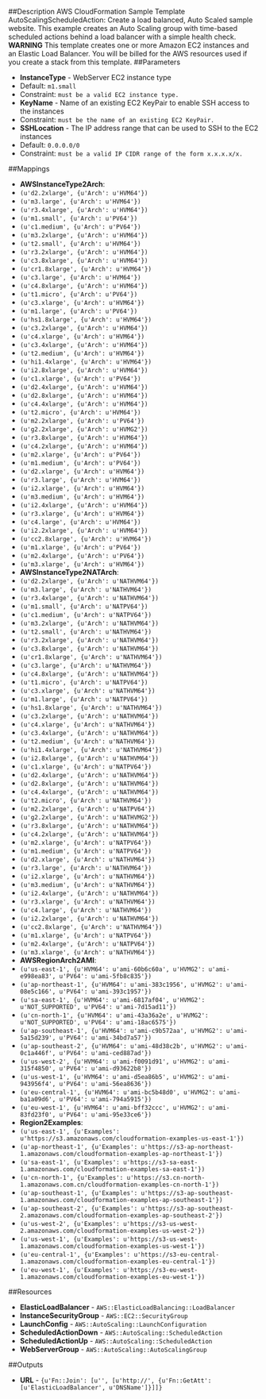 ##Description
AWS CloudFormation Sample Template AutoScalingScheduledAction: Create a load balanced, Auto Scaled sample website. This example creates an Auto Scaling group with time-based scheduled actions behind a load balancer with a simple health check. **WARNING** This template creates one or more Amazon EC2 instances and an Elastic Load Balancer. You will be billed for the AWS resources used if you create a stack from this template.
##Parameters
 * **InstanceType** - WebServer EC2 instance type
  * Default: `m1.small`
  * Constraint: `must be a valid EC2 instance type.`
 * **KeyName** - Name of an existing EC2 KeyPair to enable SSH access to the instances
  * Constraint: `must be the name of an existing EC2 KeyPair.`
 * **SSHLocation** - The IP address range that can be used to SSH to the EC2 instances
  * Default: `0.0.0.0/0`
  * Constraint: `must be a valid IP CIDR range of the form x.x.x.x/x.`

##Mappings
 * **AWSInstanceType2Arch**:
  * `(u'd2.2xlarge', {u'Arch': u'HVM64'})`
  * `(u'm3.large', {u'Arch': u'HVM64'})`
  * `(u'r3.4xlarge', {u'Arch': u'HVM64'})`
  * `(u'm1.small', {u'Arch': u'PV64'})`
  * `(u'c1.medium', {u'Arch': u'PV64'})`
  * `(u'm3.2xlarge', {u'Arch': u'HVM64'})`
  * `(u't2.small', {u'Arch': u'HVM64'})`
  * `(u'r3.2xlarge', {u'Arch': u'HVM64'})`
  * `(u'c3.8xlarge', {u'Arch': u'HVM64'})`
  * `(u'cr1.8xlarge', {u'Arch': u'HVM64'})`
  * `(u'c3.large', {u'Arch': u'HVM64'})`
  * `(u'c4.8xlarge', {u'Arch': u'HVM64'})`
  * `(u't1.micro', {u'Arch': u'PV64'})`
  * `(u'c3.xlarge', {u'Arch': u'HVM64'})`
  * `(u'm1.large', {u'Arch': u'PV64'})`
  * `(u'hs1.8xlarge', {u'Arch': u'HVM64'})`
  * `(u'c3.2xlarge', {u'Arch': u'HVM64'})`
  * `(u'c4.xlarge', {u'Arch': u'HVM64'})`
  * `(u'c3.4xlarge', {u'Arch': u'HVM64'})`
  * `(u't2.medium', {u'Arch': u'HVM64'})`
  * `(u'hi1.4xlarge', {u'Arch': u'HVM64'})`
  * `(u'i2.8xlarge', {u'Arch': u'HVM64'})`
  * `(u'c1.xlarge', {u'Arch': u'PV64'})`
  * `(u'd2.4xlarge', {u'Arch': u'HVM64'})`
  * `(u'd2.8xlarge', {u'Arch': u'HVM64'})`
  * `(u'c4.4xlarge', {u'Arch': u'HVM64'})`
  * `(u't2.micro', {u'Arch': u'HVM64'})`
  * `(u'm2.2xlarge', {u'Arch': u'PV64'})`
  * `(u'g2.2xlarge', {u'Arch': u'HVMG2'})`
  * `(u'r3.8xlarge', {u'Arch': u'HVM64'})`
  * `(u'c4.2xlarge', {u'Arch': u'HVM64'})`
  * `(u'm2.xlarge', {u'Arch': u'PV64'})`
  * `(u'm1.medium', {u'Arch': u'PV64'})`
  * `(u'd2.xlarge', {u'Arch': u'HVM64'})`
  * `(u'r3.large', {u'Arch': u'HVM64'})`
  * `(u'i2.xlarge', {u'Arch': u'HVM64'})`
  * `(u'm3.medium', {u'Arch': u'HVM64'})`
  * `(u'i2.4xlarge', {u'Arch': u'HVM64'})`
  * `(u'r3.xlarge', {u'Arch': u'HVM64'})`
  * `(u'c4.large', {u'Arch': u'HVM64'})`
  * `(u'i2.2xlarge', {u'Arch': u'HVM64'})`
  * `(u'cc2.8xlarge', {u'Arch': u'HVM64'})`
  * `(u'm1.xlarge', {u'Arch': u'PV64'})`
  * `(u'm2.4xlarge', {u'Arch': u'PV64'})`
  * `(u'm3.xlarge', {u'Arch': u'HVM64'})`
 * **AWSInstanceType2NATArch**:
  * `(u'd2.2xlarge', {u'Arch': u'NATHVM64'})`
  * `(u'm3.large', {u'Arch': u'NATHVM64'})`
  * `(u'r3.4xlarge', {u'Arch': u'NATHVM64'})`
  * `(u'm1.small', {u'Arch': u'NATPV64'})`
  * `(u'c1.medium', {u'Arch': u'NATPV64'})`
  * `(u'm3.2xlarge', {u'Arch': u'NATHVM64'})`
  * `(u't2.small', {u'Arch': u'NATHVM64'})`
  * `(u'r3.2xlarge', {u'Arch': u'NATHVM64'})`
  * `(u'c3.8xlarge', {u'Arch': u'NATHVM64'})`
  * `(u'cr1.8xlarge', {u'Arch': u'NATHVM64'})`
  * `(u'c3.large', {u'Arch': u'NATHVM64'})`
  * `(u'c4.8xlarge', {u'Arch': u'NATHVM64'})`
  * `(u't1.micro', {u'Arch': u'NATPV64'})`
  * `(u'c3.xlarge', {u'Arch': u'NATHVM64'})`
  * `(u'm1.large', {u'Arch': u'NATPV64'})`
  * `(u'hs1.8xlarge', {u'Arch': u'NATHVM64'})`
  * `(u'c3.2xlarge', {u'Arch': u'NATHVM64'})`
  * `(u'c4.xlarge', {u'Arch': u'NATHVM64'})`
  * `(u'c3.4xlarge', {u'Arch': u'NATHVM64'})`
  * `(u't2.medium', {u'Arch': u'NATHVM64'})`
  * `(u'hi1.4xlarge', {u'Arch': u'NATHVM64'})`
  * `(u'i2.8xlarge', {u'Arch': u'NATHVM64'})`
  * `(u'c1.xlarge', {u'Arch': u'NATPV64'})`
  * `(u'd2.4xlarge', {u'Arch': u'NATHVM64'})`
  * `(u'd2.8xlarge', {u'Arch': u'NATHVM64'})`
  * `(u'c4.4xlarge', {u'Arch': u'NATHVM64'})`
  * `(u't2.micro', {u'Arch': u'NATHVM64'})`
  * `(u'm2.2xlarge', {u'Arch': u'NATPV64'})`
  * `(u'g2.2xlarge', {u'Arch': u'NATHVMG2'})`
  * `(u'r3.8xlarge', {u'Arch': u'NATHVM64'})`
  * `(u'c4.2xlarge', {u'Arch': u'NATHVM64'})`
  * `(u'm2.xlarge', {u'Arch': u'NATPV64'})`
  * `(u'm1.medium', {u'Arch': u'NATPV64'})`
  * `(u'd2.xlarge', {u'Arch': u'NATHVM64'})`
  * `(u'r3.large', {u'Arch': u'NATHVM64'})`
  * `(u'i2.xlarge', {u'Arch': u'NATHVM64'})`
  * `(u'm3.medium', {u'Arch': u'NATHVM64'})`
  * `(u'i2.4xlarge', {u'Arch': u'NATHVM64'})`
  * `(u'r3.xlarge', {u'Arch': u'NATHVM64'})`
  * `(u'c4.large', {u'Arch': u'NATHVM64'})`
  * `(u'i2.2xlarge', {u'Arch': u'NATHVM64'})`
  * `(u'cc2.8xlarge', {u'Arch': u'NATHVM64'})`
  * `(u'm1.xlarge', {u'Arch': u'NATPV64'})`
  * `(u'm2.4xlarge', {u'Arch': u'NATPV64'})`
  * `(u'm3.xlarge', {u'Arch': u'NATHVM64'})`
 * **AWSRegionArch2AMI**:
  * `(u'us-east-1', {u'HVM64': u'ami-60b6c60a', u'HVMG2': u'ami-e998ea83', u'PV64': u'ami-5fb8c835'})`
  * `(u'ap-northeast-1', {u'HVM64': u'ami-383c1956', u'HVMG2': u'ami-08e5c166', u'PV64': u'ami-393c1957'})`
  * `(u'sa-east-1', {u'HVM64': u'ami-6817af04', u'HVMG2': u'NOT_SUPPORTED', u'PV64': u'ami-7d15ad11'})`
  * `(u'cn-north-1', {u'HVM64': u'ami-43a36a2e', u'HVMG2': u'NOT_SUPPORTED', u'PV64': u'ami-18ac6575'})`
  * `(u'ap-southeast-1', {u'HVM64': u'ami-c9b572aa', u'HVMG2': u'ami-5a15d239', u'PV64': u'ami-34bd7a57'})`
  * `(u'ap-southeast-2', {u'HVM64': u'ami-48d38c2b', u'HVMG2': u'ami-0c1a446f', u'PV64': u'ami-ced887ad'})`
  * `(u'us-west-2', {u'HVM64': u'ami-f0091d91', u'HVMG2': u'ami-315f4850', u'PV64': u'ami-d93622b8'})`
  * `(u'us-west-1', {u'HVM64': u'ami-d5ea86b5', u'HVMG2': u'ami-943956f4', u'PV64': u'ami-56ea8636'})`
  * `(u'eu-central-1', {u'HVM64': u'ami-bc5b48d0', u'HVMG2': u'ami-ba1a09d6', u'PV64': u'ami-794a5915'})`
  * `(u'eu-west-1', {u'HVM64': u'ami-bff32ccc', u'HVMG2': u'ami-83fd23f0', u'PV64': u'ami-95e33ce6'})`
 * **Region2Examples**:
  * `(u'us-east-1', {u'Examples': u'https://s3.amazonaws.com/cloudformation-examples-us-east-1'})`
  * `(u'ap-northeast-1', {u'Examples': u'https://s3-ap-northeast-1.amazonaws.com/cloudformation-examples-ap-northeast-1'})`
  * `(u'sa-east-1', {u'Examples': u'https://s3-sa-east-1.amazonaws.com/cloudformation-examples-sa-east-1'})`
  * `(u'cn-north-1', {u'Examples': u'https://s3.cn-north-1.amazonaws.com.cn/cloudformation-examples-cn-north-1'})`
  * `(u'ap-southeast-1', {u'Examples': u'https://s3-ap-southeast-1.amazonaws.com/cloudformation-examples-ap-southeast-1'})`
  * `(u'ap-southeast-2', {u'Examples': u'https://s3-ap-southeast-2.amazonaws.com/cloudformation-examples-ap-southeast-2'})`
  * `(u'us-west-2', {u'Examples': u'https://s3-us-west-2.amazonaws.com/cloudformation-examples-us-west-2'})`
  * `(u'us-west-1', {u'Examples': u'https://s3-us-west-1.amazonaws.com/cloudformation-examples-us-west-1'})`
  * `(u'eu-central-1', {u'Examples': u'https://s3-eu-central-1.amazonaws.com/cloudformation-examples-eu-central-1'})`
  * `(u'eu-west-1', {u'Examples': u'https://s3-eu-west-1.amazonaws.com/cloudformation-examples-eu-west-1'})`

##Resources
 * **ElasticLoadBalancer** - `AWS::ElasticLoadBalancing::LoadBalancer`
 * **InstanceSecurityGroup** - `AWS::EC2::SecurityGroup`
 * **LaunchConfig** - `AWS::AutoScaling::LaunchConfiguration`
 * **ScheduledActionDown** - `AWS::AutoScaling::ScheduledAction`
 * **ScheduledActionUp** - `AWS::AutoScaling::ScheduledAction`
 * **WebServerGroup** - `AWS::AutoScaling::AutoScalingGroup`

##Outputs
 * **URL** - `{u'Fn::Join': [u'', [u'http://', {u'Fn::GetAtt': [u'ElasticLoadBalancer', u'DNSName']}]]}`

